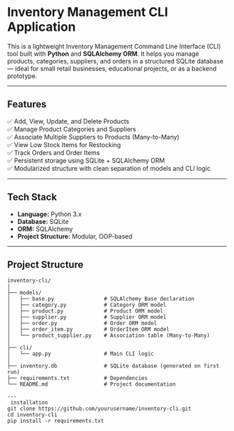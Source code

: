 #  Inventory Management CLI Application

This is a lightweight Inventory Management Command Line Interface (CLI) tool built with **Python** and **SQLAlchemy ORM**. It helps you manage products, categories, suppliers, and orders in a structured SQLite database — ideal for small retail businesses, educational projects, or as a backend prototype.

---

##  Features

✅ Add, View, Update, and Delete Products  
✅ Manage Product Categories and Suppliers  
✅ Associate Multiple Suppliers to Products (Many-to-Many)  
✅ View Low Stock Items for Restocking  
✅ Track Orders and Order Items  
✅ Persistent storage using SQLite + SQLAlchemy ORM  
✅ Modularized structure with clean separation of models and CLI logic

---

##  Tech Stack

- **Language:** Python 3.x
- **Database:** SQLite
- **ORM:** SQLAlchemy
- **Project Structure:** Modular, OOP-based

---

##  Project Structure

```plaintext
inventory-cli/
│
├── models/
│   ├── base.py                # SQLAlchemy Base declaration
│   ├── category.py            # Category ORM model
│   ├── product.py             # Product ORM model
│   ├── supplier.py            # Supplier ORM model
│   ├── order.py               # Order ORM model
│   ├── order_item.py          # OrderItem ORM model
│   └── product_supplier.py    # Association table (Many-to-Many)
│
├── cli/
│   └── app.py                 # Main CLI logic
│
├── inventory.db               # SQLite database (generated on first run)
├── requirements.txt           # Dependencies
└── README.md                  # Project documentation

---
 installation
git clone https://github.com/yourusername/inventory-cli.git
cd inventory-cli
pip install -r requirements.txt
